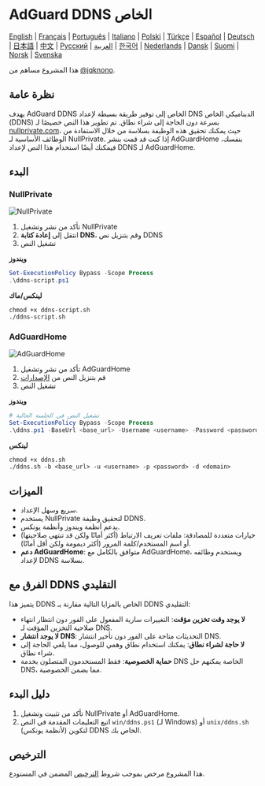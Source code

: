 # AdGuard DDNS الخاص

[English](readme.md) | [Français](readme.fr.md) | [Português](readme.pt.md) | [Italiano](readme.it.md) | [Polski](readme.pl.md) | [Türkçe](readme.tr.md) | [Español](readme.es.md) | [Deutsch](readme.de.md) | [日本語](readme.ja.md) | [中文](readme.zh.md) | [Русский](readme.ru.md) | [العربية](readme.ar.md) | [한국어](readme.ko.md) | [Nederlands](readme.nl.md) | [Dansk](readme.da.md) | [Suomi](readme.fi.md) | [Norsk](readme.no.md) | [Svenska](readme.sv.md)

هذا المشروع مساهم من [@jqknono](https://github.com/jqknono).

## نظرة عامة

يهدف AdGuard DDNS الخاص إلى توفير طريقة بسيطة لإعداد DNS الديناميكي الخاص (DDNS) بسرعة دون الحاجة إلى شراء نطاق.
تم تطوير هذا النص خصيصًا لـ [nullprivate.com](https://nullprivate.com)، حيث يمكنك تحقيق هذه الوظيفة بسلاسة من خلال الاستفادة من الوظائف الأساسية لـ NullPrivate.
إذا كنت قد قمت بنشر AdGuardHome بنفسك، فيمكنك أيضًا استخدام هذا النص لإعداد DDNS لـ AdGuardHome.

## البدء

### NullPrivate

![NullPrivate](./assets/nullprivate.webp)

1. تأكد من نشر وتشغيل NullPrivate
2. انتقل إلى **إعادة كتابة DNS**، وقم بتنزيل نص DDNS
3. تشغيل النص

**ويندوز**

```powershell
Set-ExecutionPolicy Bypass -Scope Process
.\ddns-script.ps1
```

**لينكس/ماك**

```shell
chmod +x ddns-script.sh
./ddns-script.sh
```

### AdGuardHome

![AdGuardHome](./assets/adguardhome.webp)

1. تأكد من نشر وتشغيل AdGuardHome
2. قم بتنزيل النص من [الإصدارات](https://github.com/NullPrivate/nullprivate-ddns/releases)
3. تشغيل النص

**ويندوز**

```powershell
# تشغيل النص في الجلسة الحالية
Set-ExecutionPolicy Bypass -Scope Process
.\ddns.ps1 -BaseUrl <base_url> -Username <username> -Password <password> -Domain <domain>
```

**لينكس**

```shell
chmod +x ddns.sh
./ddns.sh -b <base_url> -u <username> -p <password> -d <domain>
```

## الميزات

- سريع وسهل الإعداد.
- يستخدم NullPrivate لتحقيق وظيفة DDNS.
- يدعم أنظمة ويندوز وأنظمة يونكس.
- خيارات متعددة للمصادقة: ملفات تعريف الارتباط (أكثر أمانًا ولكن قد تنتهي صلاحيتها) أو اسم المستخدم/كلمة المرور (أكثر ديمومة ولكن أقل أمانًا).
- **دعم AdGuardHome**: متوافق بالكامل مع AdGuardHome، ويستخدم وظائفه لإعداد DDNS بسلاسة.

## الفرق مع DDNS التقليدي

يتميز هذا DDNS الخاص بالمزايا التالية مقارنة بـ DDNS التقليدي:

- **لا يوجد وقت تخزين مؤقت**: التغييرات سارية المفعول على الفور دون انتظار انتهاء صلاحية التخزين المؤقت لـ DNS.
- **لا يوجد انتشار DNS**: التحديثات متاحة على الفور دون تأخير انتشار DNS.
- **لا حاجة لشراء نطاق**: يمكنك استخدام نطاق وهمي للوصول، مما يلغي الحاجة إلى شراء نطاق.
- **حماية الخصوصية**: فقط المستخدمون المتصلون بخدمة DNS الخاصة يمكنهم حل DNS، مما يضمن الخصوصية.

## دليل البدء

1. تأكد من تثبيت وتشغيل NullPrivate أو AdGuardHome.
2. اتبع التعليمات المقدمة في النص `win/ddns.ps1` (لـ Windows) أو `unix/ddns.sh` (لأنظمة يونكس) لتكوين DDNS الخاص بك.

## الترخيص

هذا المشروع مرخص بموجب شروط [الترخيص](LICENSE) المضمن في المستودع.